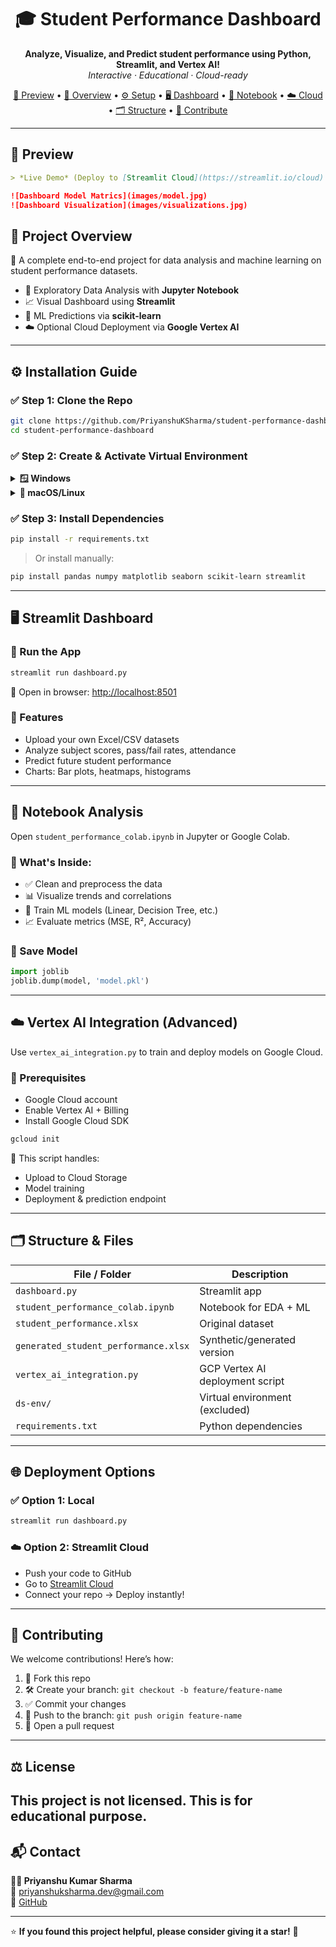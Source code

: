<h1 align="center">🎓 Student Performance Dashboard</h1>

<p align="center">
  <b>Analyze, Visualize, and Predict student performance using Python, Streamlit, and Vertex AI!</b><br>
  <i>Interactive · Educational · Cloud-ready</i>
</p>

<p align="center">
  <a href="#-preview">🎥 Preview</a> •
  <a href="#-project-overview">📌 Overview</a> •
  <a href="#-installation-guide">⚙️ Setup</a> •
  <a href="#️-streamlit-dashboard">🖥️ Dashboard</a> •
  <a href="#-notebook-analysis">📒 Notebook</a> •
  <a href="#-vertex-ai-integration">☁️ Cloud</a> •
  <a href="#-structure--files">🗂️ Structure</a> •
  <a href="#-contributing">🤝 Contribute</a>
</p>

---

## 🎥 Preview

```markdown
> *Live Demo* (Deploy to [Streamlit Cloud](https://streamlit.io/cloud) or run locally)

![Dashboard Model Matrics](images/model.jpg)
![Dashboard Visualization](images/visualizations.jpg) 
```

## 📌 Project Overview

🚀 A complete end-to-end project for data analysis and machine learning on student performance datasets.

- 🧪 Exploratory Data Analysis with **Jupyter Notebook**
- 📈 Visual Dashboard using **Streamlit**
- 🤖 ML Predictions via **scikit-learn**
- ☁️ Optional Cloud Deployment via **Google Vertex AI**

---

## ⚙️ Installation Guide

### ✅ Step 1: Clone the Repo

```bash
git clone https://github.com/PriyanshuKSharma/student-performance-dashboard.git
cd student-performance-dashboard
```

### ✅ Step 2: Create & Activate Virtual Environment

<details>
<summary><b>🪟 Windows</b></summary>

```bash
python -m venv ds-env
ds-env\Scripts\activate
```
</details>

<details>
<summary><b>🐧 macOS/Linux</b></summary>

```bash
python3 -m venv ds-env
source ds-env/bin/activate
```
</details>

### ✅ Step 3: Install Dependencies

```bash
pip install -r requirements.txt
```

> Or install manually:
```bash
pip install pandas numpy matplotlib seaborn scikit-learn streamlit
```

---

## 🖥️ Streamlit Dashboard

### 🚀 Run the App

```bash
streamlit run dashboard.py
```

🔗 Open in browser: [http://localhost:8501](http://localhost:8501)

### 🎯 Features

- Upload your own Excel/CSV datasets
- Analyze subject scores, pass/fail rates, attendance
- Predict future student performance
- Charts: Bar plots, heatmaps, histograms

---

## 📒 Notebook Analysis

Open `student_performance_colab.ipynb` in Jupyter or Google Colab.

### 📍 What's Inside:

- ✅ Clean and preprocess the data
- 📊 Visualize trends and correlations
- 🧠 Train ML models (Linear, Decision Tree, etc.)
- 📈 Evaluate metrics (MSE, R², Accuracy)

### 💾 Save Model

```python
import joblib
joblib.dump(model, 'model.pkl')
```

---

## ☁️ Vertex AI Integration (Advanced)

Use `vertex_ai_integration.py` to train and deploy models on Google Cloud.

### 🔧 Prerequisites

- Google Cloud account
- Enable Vertex AI + Billing
- Install Google Cloud SDK

```bash
gcloud init
```

📂 This script handles:

- Upload to Cloud Storage
- Model training
- Deployment & prediction endpoint

---

## 🗂️ Structure & Files

| File / Folder                       | Description                            |
|------------------------------------|----------------------------------------|
| `dashboard.py`                     | Streamlit app                          |
| `student_performance_colab.ipynb`  | Notebook for EDA + ML                  |
| `student_performance.xlsx`         | Original dataset                       |
| `generated_student_performance.xlsx`| Synthetic/generated version            |
| `vertex_ai_integration.py`         | GCP Vertex AI deployment script        |
| `ds-env/`                          | Virtual environment (excluded)         |
| `requirements.txt`                 | Python dependencies                    |

---

## 🌐 Deployment Options

### ✅ Option 1: Local

```bash
streamlit run dashboard.py
```

### ☁️ Option 2: Streamlit Cloud

- Push your code to GitHub
- Go to [Streamlit Cloud](https://streamlit.io/cloud)
- Connect your repo → Deploy instantly!

---

## 🤝 Contributing

We welcome contributions! Here’s how:

1. 🍴 Fork this repo
2. 🛠️ Create your branch: `git checkout -b feature/feature-name`
3. ✅ Commit your changes
4. 🚀 Push to the branch: `git push origin feature-name`
5. 🔁 Open a pull request

---

## ⚖️ License

This project is not licensed.
This is for educational purpose.
---

## 📬 Contact

**👨‍💻 Priyanshu Kumar Sharma**  
📧 [priyanshuksharma.dev@gmail.com](mailto:priyanshu17ksv@gmail.com)  
🔗 [GitHub](https://github.com/PriyanshuKSharma)

---

⭐ **If you found this project helpful, please consider giving it a star!** 🌟

